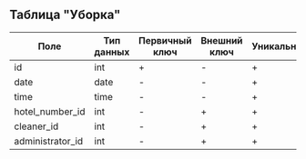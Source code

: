 ## Таблица "Уборка"

| Поле             | Тип данных | Первичный ключ | Внешний ключ | Уникальность | Ограничения  |
| -----------------| -----------| -------------  | -------------| -------------| -------------|
| id               | int        |        +       |       -      |       +      |       -      |
| date             | date       |        -       |       -      |       +      |       -      | 
| time             | time       |        -       |       -      |       +      |       -      | 
| hotel_number_id  | int        |        -       |       +      |       +      |       -      | 
| cleaner_id       | int        |        -       |       +      |       +      |       -      | 
| administrator_id | int        |        -       |       +      |       +      |       -      | 